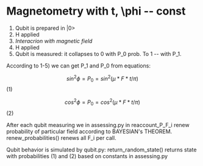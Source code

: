 # Magnetometry with t, \phi -- const

1) Qubit is prepared in |0>
2) H applied
3) *Interacrion with magnetic field*
4) H applied
5) Qubit is measured: it collapses to 0 with P_0 prob.
To 1 -- with P_1.

According to 1-5) we can get P_1 and P_0 from equations:

$$sin^2 \phi = P_0 = sin^2 (\mu * F * t / \pi)$$ (1)

$$cos^2 \phi = P_0 = cos^2 (\mu * F * t / \pi)$$ (2)

After each qubit measuring we in assessing.py in reaccount_P_F_i renew probability of particular field according to 
BAYESIAN's THEOREM. renew_probabilities() renews all F_i per call.

Qubit behavior is simulated by qubit.py: return_random_state() returns state with probabilities (1) and (2) based on
constants in assessing.py
